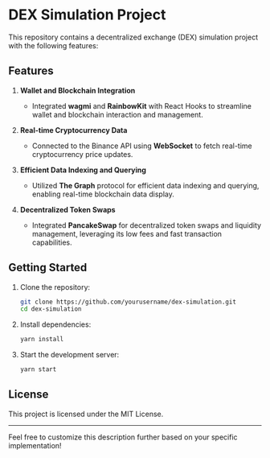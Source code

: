 # DEX Simulation Project

This repository contains a decentralized exchange (DEX) simulation project with the following features:

## Features
1. **Wallet and Blockchain Integration**  
   - Integrated **wagmi** and **RainbowKit** with React Hooks to streamline wallet and blockchain interaction and management.

2. **Real-time Cryptocurrency Data**  
   - Connected to the Binance API using **WebSocket** to fetch real-time cryptocurrency price updates.

3. **Efficient Data Indexing and Querying**  
   - Utilized **The Graph** protocol for efficient data indexing and querying, enabling real-time blockchain data display.

4. **Decentralized Token Swaps**  
   - Integrated **PancakeSwap** for decentralized token swaps and liquidity management, leveraging its low fees and fast transaction capabilities.

## Getting Started
1. Clone the repository:
   ```bash
   git clone https://github.com/yourusername/dex-simulation.git
   cd dex-simulation
   ```

2. Install dependencies:
   ```bash
   yarn install
   ```

3. Start the development server:
   ```bash
   yarn start
   ```

## License
This project is licensed under the MIT License. 

---

Feel free to customize this description further based on your specific implementation!